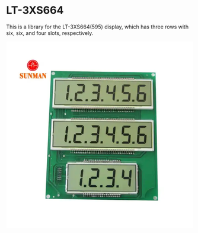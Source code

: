 # LT-3XS664

This is a library for the LT-3XS664(595) display, which has three rows with six, six, and four slots, respectively.

![display_img](assets/display.jpg)